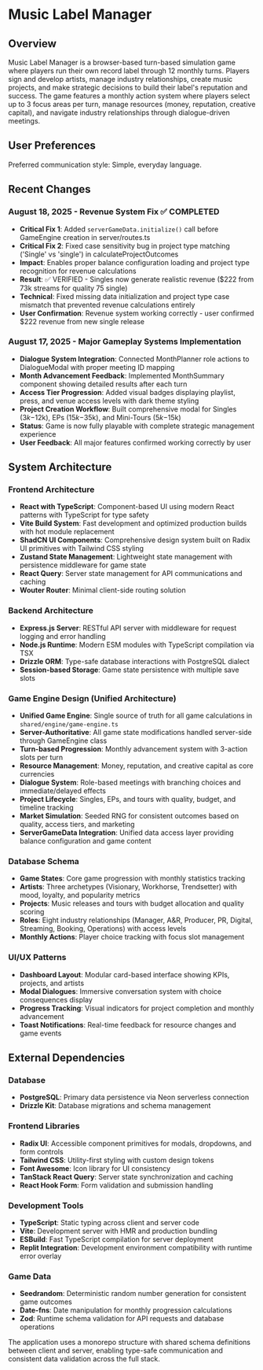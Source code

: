 # Music Label Manager

## Overview

Music Label Manager is a browser-based turn-based simulation game where players run their own record label through 12 monthly turns. Players sign and develop artists, manage industry relationships, create music projects, and make strategic decisions to build their label's reputation and success. The game features a monthly action system where players select up to 3 focus areas per turn, manage resources (money, reputation, creative capital), and navigate industry relationships through dialogue-driven meetings.

## User Preferences

Preferred communication style: Simple, everyday language.

## Recent Changes

### August 18, 2025 - Revenue System Fix ✅ COMPLETED
- **Critical Fix 1**: Added `serverGameData.initialize()` call before GameEngine creation in server/routes.ts
- **Critical Fix 2**: Fixed case sensitivity bug in project type matching ('Single' vs 'single') in calculateProjectOutcomes
- **Impact**: Enables proper balance configuration loading and project type recognition for revenue calculations
- **Result**: ✅ VERIFIED - Singles now generate realistic revenue ($222 from 73k streams for quality 75 single)
- **Technical**: Fixed missing data initialization and project type case mismatch that prevented revenue calculations entirely
- **User Confirmation**: Revenue system working correctly - user confirmed $222 revenue from new single release

### August 17, 2025 - Major Gameplay Systems Implementation
- **Dialogue System Integration**: Connected MonthPlanner role actions to DialogueModal with proper meeting ID mapping
- **Month Advancement Feedback**: Implemented MonthSummary component showing detailed results after each turn
- **Access Tier Progression**: Added visual badges displaying playlist, press, and venue access levels with dark theme styling
- **Project Creation Workflow**: Built comprehensive modal for Singles ($3k-$12k), EPs ($15k-$35k), and Mini-Tours ($5k-$15k)
- **Status**: Game is now fully playable with complete strategic management experience
- **User Feedback**: All major features confirmed working correctly by user

## System Architecture

### Frontend Architecture
- **React with TypeScript**: Component-based UI using modern React patterns with TypeScript for type safety
- **Vite Build System**: Fast development and optimized production builds with hot module replacement
- **ShadCN UI Components**: Comprehensive design system built on Radix UI primitives with Tailwind CSS styling
- **Zustand State Management**: Lightweight state management with persistence middleware for game state
- **React Query**: Server state management for API communications and caching
- **Wouter Router**: Minimal client-side routing solution

### Backend Architecture
- **Express.js Server**: RESTful API server with middleware for request logging and error handling
- **Node.js Runtime**: Modern ESM modules with TypeScript compilation via TSX
- **Drizzle ORM**: Type-safe database interactions with PostgreSQL dialect
- **Session-based Storage**: Game state persistence with multiple save slots

### Game Engine Design (Unified Architecture)
- **Unified Game Engine**: Single source of truth for all game calculations in `shared/engine/game-engine.ts`
- **Server-Authoritative**: All game state modifications handled server-side through GameEngine class
- **Turn-based Progression**: Monthly advancement system with 3-action slots per turn
- **Resource Management**: Money, reputation, and creative capital as core currencies
- **Dialogue System**: Role-based meetings with branching choices and immediate/delayed effects
- **Project Lifecycle**: Singles, EPs, and tours with quality, budget, and timeline tracking
- **Market Simulation**: Seeded RNG for consistent outcomes based on quality, access tiers, and marketing
- **ServerGameData Integration**: Unified data access layer providing balance configuration and game content

### Database Schema
- **Game States**: Core game progression with monthly statistics tracking
- **Artists**: Three archetypes (Visionary, Workhorse, Trendsetter) with mood, loyalty, and popularity metrics
- **Projects**: Music releases and tours with budget allocation and quality scoring
- **Roles**: Eight industry relationships (Manager, A&R, Producer, PR, Digital, Streaming, Booking, Operations) with access levels
- **Monthly Actions**: Player choice tracking with focus slot management

### UI/UX Patterns
- **Dashboard Layout**: Modular card-based interface showing KPIs, projects, and artists
- **Modal Dialogues**: Immersive conversation system with choice consequences display
- **Progress Tracking**: Visual indicators for project completion and monthly advancement
- **Toast Notifications**: Real-time feedback for resource changes and game events

## External Dependencies

### Database
- **PostgreSQL**: Primary data persistence via Neon serverless connection
- **Drizzle Kit**: Database migrations and schema management

### Frontend Libraries
- **Radix UI**: Accessible component primitives for modals, dropdowns, and form controls
- **Tailwind CSS**: Utility-first styling with custom design tokens
- **Font Awesome**: Icon library for UI consistency
- **TanStack React Query**: Server state synchronization and caching
- **React Hook Form**: Form validation and submission handling

### Development Tools
- **TypeScript**: Static typing across client and server code
- **Vite**: Development server with HMR and production bundling
- **ESBuild**: Fast TypeScript compilation for server deployment
- **Replit Integration**: Development environment compatibility with runtime error overlay

### Game Data
- **Seedrandom**: Deterministic random number generation for consistent game outcomes
- **Date-fns**: Date manipulation for monthly progression calculations
- **Zod**: Runtime schema validation for API requests and database operations

The application uses a monorepo structure with shared schema definitions between client and server, enabling type-safe communication and consistent data validation across the full stack.